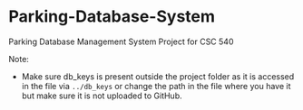 # Parking-Database-System
Parking Database Management System Project for CSC 540

Note:
- Make sure db_keys is present outside the project folder as it is accessed in the file via `../db_keys` or change the path in the file where you have it but make sure it is not uploaded to GitHub.
